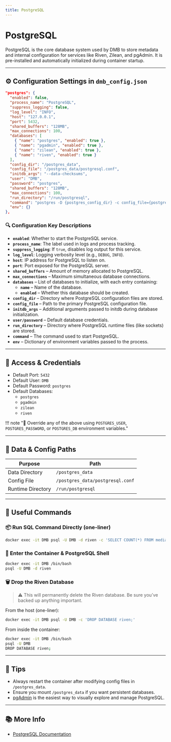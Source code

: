 ```yaml
---
title: PostgreSQL
---
```


# PostgreSQL

PostgreSQL is the core database system used by DMB to store metadata and internal configuration for services like Riven, Zilean, and pgAdmin. It is pre-installed and automatically initialized during container startup.

---

## ⚙️ Configuration Settings in `dmb_config.json`
```json
"postgres": {
  "enabled": false,
  "process_name": "PostgreSQL",
  "suppress_logging": false,
  "log_level": "INFO",
  "host": "127.0.0.1",
  "port": 5432,
  "shared_buffers": "128MB",
  "max_connections": 100,
  "databases": [
    { "name": "postgres", "enabled": true },
    { "name": "pgadmin", "enabled": true },
    { "name": "zilean", "enabled": true },
    { "name": "riven", "enabled": true }
  ],
  "config_dir": "/postgres_data",
  "config_file": "/postgres_data/postgresql.conf",
  "initdb_args": "--data-checksums",
  "user": "DMB",
  "password": "postgres",
  "shared_buffers": "128MB",
  "max_connections": 100,
  "run_directory": "/run/postgresql",
  "command": "postgres -D {postgres_config_dir} -c config_file={postgres_config_file}",
  "env": {}
},
```

### 🔍 Configuration Key Descriptions
- **`enabled`**: Whether to start the PostgreSQL service.
- **`process_name`**: The label used in logs and process tracking.
- **`suppress_logging`**: If `true`, disables log output for this service.
- **`log_level`**: Logging verbosity level (e.g., `DEBUG`, `INFO`).
- **`host`**: IP address for PostgreSQL to listen on.
- **`port`**: Port exposed for the PostgreSQL server.
- **`shared_buffers`** – Amount of memory allocated to PostgreSQL.
- **`max_connections`** – Maximum simultaneous database connections.
- **`databases`** – List of databases to initialize, with each entry containing:
    - **`name`** – Name of the database.
    - **`enabled`** – Whether this database should be created.
- **`config_dir`** – Directory where PostgreSQL configuration files are stored.
- **`config_file`** – Path to the primary PostgreSQL configuration file.
- **`initdb_args`** – Additional arguments passed to initdb during database initialization.
- **`user/password`** – Default database credentials.
- **`run_directory`** – Directory where PostgreSQL runtime files (like sockets) are stored.
- **`command`** – The command used to start PostgreSQL.
- **`env`** – Dictionary of environment variables passed to the process.


---

## 🚪 Access & Credentials
- Default Port: `5432`
- Default User: `DMB`
- Default Password: `postgres`
- Default Databases:
    - `postgres`
    - `pgadmin`
    - `zilean`
    - `riven`

!!! note "🔐 Override any of the above using `POSTGRES_USER`, `POSTGRES_PASSWORD`, or `POSTGRES_DB` environment variables."

---

## 📁 Data & Config Paths
| Purpose              | Path                      |
|----------------------|---------------------------|
| Data Directory       | `/postgres_data`          |
| Config File          | `/postgres_data/postgresql.conf` |
| Runtime Directory    | `/run/postgresql`         |

---

## 🧠 Useful Commands

### 📦 Run SQL Command Directly (one-liner)
```bash
docker exec -it DMB psql -U DMB -d riven -c 'SELECT COUNT(*) FROM media;'
```

### 🧭 Enter the Container & PostgreSQL Shell
```bash
docker exec -it DMB /bin/bash
psql -U DMB -d riven
```

### 🗑️ Drop the Riven Database
> ⚠️ This will permanently delete the Riven database. Be sure you’ve backed up anything important.

From the host (one-liner):
```bash
docker exec -it DMB psql -U DMB -c 'DROP DATABASE riven;'
```

From inside the container:
```bash
docker exec -it DMB /bin/bash
psql -U DMB
DROP DATABASE riven;
```

---

## 🧠 Tips
- Always restart the container after modifying config files in `/postgres_data`.
- Ensure you mount `/postgres_data` if you want persistent databases.
- [pgAdmin](../services/pgadmin.md) is the easiest way to visually explore and manage PostgreSQL.

---

## 📚 More Info
- [PostgreSQL Documentation](https://www.postgresql.org/docs/)
